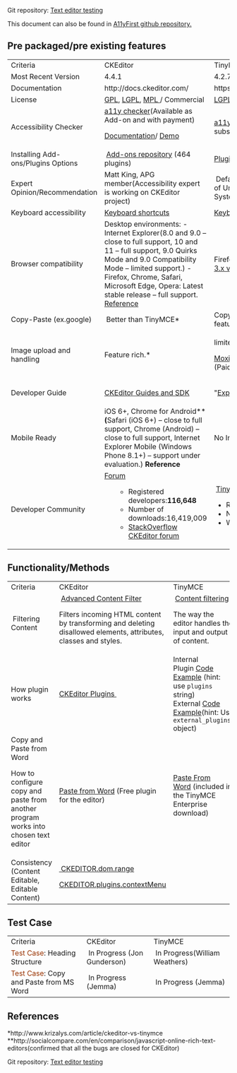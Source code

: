 Git repository: <a href="https://github.com/a11yfirst/texteditortesting">Text editor testing</a>

This document can also be found in <a href="https://github.com/a11yfirst/texteditortesting/blob/master/README.md">A11yFirst github repository.</a>
<h2>Pre packaged/pre existing features</h2>
<table>
<tbody>
<tr>
<td>Criteria</td>
<td>CKEditor</td>
<td>TinyMCE</td>
</tr>
<tr>
<td>Most Recent Version</td>
<td>4.4.1</td>
<td>4.2.7</td>
</tr>
<tr>
<td>Documentation</td>
<td>http://docs.ckeditor.com/</td>
<td>https://www.tinymce.com/docs/</td>
</tr>
<tr>
<td>License</td>
<td><a href="https://en.wikipedia.org/wiki/GNU_General_Public_License">GPL</a>, <a href="https://en.wikipedia.org/wiki/GNU_Lesser_General_Public_License">LGPL</a>, <a href="https://en.wikipedia.org/wiki/Mozilla_Public_License">MPL </a>/ Commercial</td>
<td><a href="https://en.wikipedia.org/wiki/GNU_Lesser_General_Public_License">LGPL,</a> Commercial</td>
</tr>
<tr>
<td>Accessibility Checker</td>
<td><a href="http://ckeditor.com/addon/a11ychecker">a11y checker</a>(Available as Add-on and with payment)

<a href="http://docs.ckeditor.com/#!/guide/dev_accessibility_checker">Documentation</a>/ <a href="https://www.tinymce.com/pricing/">Demo</a></td>
<td><a href="https://www.tinymce.com/docs/plugins/a11ychecker/">a11y checker</a>(Available as plugin and with Enterprise subscription)
<a href="https://www.tinymce.com/pricing/">Demo(check the bottom of the page)</a></td>
</tr>
<tr>
<td>Installing Add-ons/Plugins Options</td>
<td> <a href="http://ckeditor.com/addons/plugins/all">Add-ons repository</a> (464 plugins)</td>
<td><a href="https://www.tinymce.com/docs/get-started/work-with-plugins/">Plugin list (48)</a></td>
</tr>
<tr>
<td>Expert Opinion/Recommendation</td>
<td>Matt King, APG member(Accessibility expert is working on CKEditor project)</td>
<td> Default text editor for WordPress. Wordpress is the choice of Univeristy of Illinois library Content Managemtn System(CMS).</td>
</tr>
<tr>
<td>Keyboard accessibility</td>
<td><a href="http://docs.ckeditor.com/#!/guide/dev_shortcuts">Keyboard shortcuts</a></td>
<td><a href="https://www.tinymce.com/docs/advanced/accessibility/">Keyboard shortcuts </a></td>
</tr>
<tr>
<td>Browser compatibility</td>
<td>Desktop environments:
-Internet Explorer(8.0 and 9.0 – close to full support, 10 and 11 – full support, 9.0 Quirks Mode and 9.0 Compatibility Mode – limited support.)
-Firefox, Chrome, Safari, Microsoft Edge, Opera: Latest stable release – full support.
<a href="http://docs.ckeditor.com/#!/guide/dev_browsers">Reference</a></td>
<td>Firefox(3.0+),IE(8+),Chrome(1.0+),Opera(11.0+),Safari(5+)
<a href="http://archive.tinymce.com/wiki.php/TinyMCE3x:Browser_compatiblity">3.x version reference</a></td>
</tr>
<tr>
<td>Copy-Paste
(ex.google)</td>
<td> Better than TinyMCE*</td>
<td>Copy-past from word plugin is available in Premium features</td>
</tr>
<tr>
<td>Image upload and handling</td>
<td>Feature rich.*</td>
<td>
<p class="font-bree-serif">limited option*</p>
<p class="font-bree-serif"><a href="http://ww.moxiemanager.com/">MoxieManager:</a> Image/File manager server side component.(Paid component)</p>
</td>
</tr>
<tr>
<td>Developer Guide</td>
<td><a href="http://docs.ckeditor.com/#!/guide">CKEditor Guides and SDK</a></td>
<td>
<p class="light">"<a href="https://www.tinymce.com/docs/advanced/">Explore Advanced Topics" in TinyMCE documentation</a></p>
</td>
</tr>
<tr>
<td>Mobile Ready</td>
<td>iOS 6+, Chrome for Android**
<b>(</b>Safari (iOS 6+) – close to full support, Chrome (Android) – close to full support, Internet Explorer Mobile (Windows Phone 8.1+) – support under evaluation.) <strong>Reference</strong></td>
<td>No Info</td>
</tr>
<tr>
<td>Developer Community</td>
<td><a href="http://ckeditor.com/Forums/CKEditor">Forum</a>
<ul>
<ul>
 	<li>Registered developers:<strong>116,648</strong></li>
 	<li>Number of downloads:16,419,009</li>
 	<li><a href="http://stackoverflow.com/tags/ckeditor/info">StackOverflow CKEditor forum</a></li>
</ul>
</ul>
</td>
<td> <a href="http://community.tinymce.com/forum/">TinyMCE forum</a>
<ul>
 	<li>Registered users: 23,140</li>
 	<li>Number of downloads: unknown</li>
 	<li>Wordpress default editor</li>
</ul>
</td>
</tr>
</tbody>
</table>
<h2>Functionality/Methods</h2>
<table>
<tbody>
<tr>
<td>Criteria</td>
<td>CKEditor</td>
<td>TinyMCE</td>
</tr>
<tr>
<td> Filtering Content</td>
<td> <a href="http://sdk.ckeditor.com/samples/acf.html">Advanced Content Filter</a>

Filters incoming HTML content by transforming and deleting disallowed elements, attributes, classes and styles.</td>
<td> <a href="https://www.tinymce.com/docs/configure/content-filtering/">Content filtering</a>

The way the editor handles the input and output of content.</td>
</tr>
<tr>
<td>How plugin works</td>
<td><a href="http://docs.ckeditor.com/#!/api/CKEDITOR.plugins">CKEditor Plugins </a></td>
<td>Internal Plugin <a href="https://www.tinymce.com/docs/configure/integration-and-setup/#plugins" target="_blank">Code Example</a> (hint: use <code>plugins</code> string)
External <a href="https://www.tinymce.com/docs/configure/integration-and-setup/#external_plugins" target="_blank">Code Example</a>(hint: Use <code>external_plugins</code> object)</td>
</tr>
<tr>
<td>Copy and Paste from Word

How to configure copy and paste from another program works into chosen text editor</td>
<td><a href="http://ckeditor.com/addon/pastefromword">Paste from Word</a> (Free plugin for the editor)</td>
<td><a href="https://www.tinymce.com/docs/enterprise/paste-from-word/">Paste From Word</a> (included in the TinyMCE Enterprise download)</td>
</tr>
<tr>
<td>Consistency (Content Editable, Editable Content)</td>
<td><a href="http://docs.ckeditor.com/#!/api/CKEDITOR.dom.range"> CKEDITOR.dom.range</a>

<a href="http://docs.ckeditor.com/#!/api/CKEDITOR.plugins.contextMenu">CKEDITOR.plugins.contextMenu</a></td>
<td></td>
</tr>
</tbody>
</table>
<h2>Test Case</h2>
<table>
<tbody>
<tr>
<td>Criteria</td>
<td>CKEditor</td>
<td>TinyMCE</td>
</tr>
<tr>
<td><span style="color: #993300;">Test Case</span>: Heading Structure</td>
<td> In Progress (Jon Gunderson)</td>
<td> In Progress(William Weathers)</td>
</tr>
<tr>
<td><span style="color: #993300;">Test Case</span>: Copy and Paste from MS Word</td>
<td> In Progress (Jemma)</td>
<td> In Progress (Jemma)</td>
</tr>
</tbody>
</table>
<h2>References</h2>
*http://www.krizalys.com/article/ckeditor-vs-tinymce
**http://socialcompare.com/en/comparison/javascript-online-rich-text-editors(confirmed that all the bugs are closed for CKEditor)

Git repository: <a href="https://github.com/a11yfirst/texteditortesting">Text editor testing</a>
